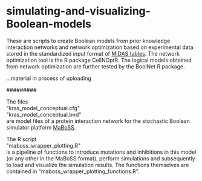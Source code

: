 # simulating-and-visualizing-Boolean-models

These are scripts to create Boolean models from prior knowledge interaction networks and network optimization based on experimental data stored in the standardized input format of [MIDAS tables](https://academic.oup.com/bioinformatics/article/24/6/840/193440).
The network optimization tool is the R package CellNOptR. The logical models obtained from network optimization are further tested by the BoolNet R package.

...material in process of uploading

#########

The files  
"kras_model_conceptual.cfg"  
"kras_model_conceptual.bnd"  
are model files of a protein interaction network for the stochastic Boolean simulator platform [MaBoSS](http://maboss.curie.fr).

The R script  
"maboss_wrapper_plotting.R"  
is a pipeline of functions to introduce mutations and inhibitions in this model (or any other in the MaBoSS format), perform simulations and subsequently to load and visualize the simulation results.
The functions themselves are contained in "maboss_wrapper_plotting_functions.R".

